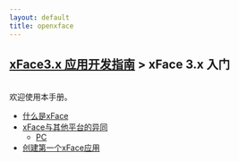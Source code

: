 ```yaml
---
layout: default
title: openxface
---
```


## [xFace3.x 应用开发指南](index.html) > xFace 3.x 入门
<BR>
欢迎使用本手册。 

- [什么是xFace](WhatIsxface1.html)
- [xFace与其他平台的异同](xfaceAndOtherPlatformDiff.html)
	- [PC](PC.html) 
- [创建第一个xFace应用](CreatFirstxFace.html)
